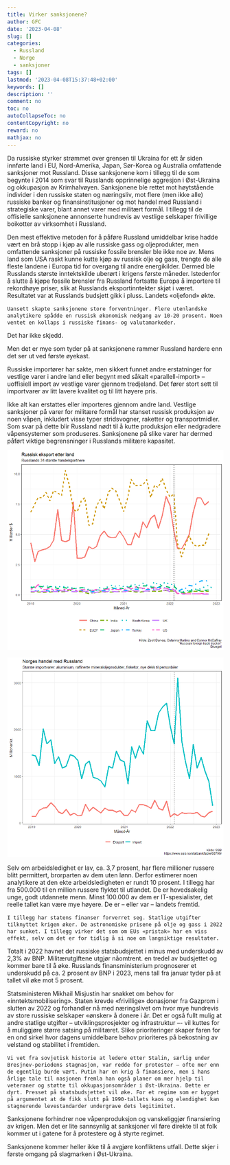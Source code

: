 ```yaml
---
title: Virker sanksjonene?
author: GFC
date: '2023-04-08'
slug: []
categories:
  - Russland
  - Norge
  - sanksjoner
tags: []
lastmod: '2023-04-08T15:37:48+02:00'
keywords: []
description: ''
comment: no
toc: no
autoCollapseToc: no
contentCopyright: no
reward: no
mathjax: no
---
```


Da russiske styrker strømmet over grensen til Ukraina for ett år siden innførte land i EU, Nord-Amerika, Japan, Sør-Korea og Australia omfattende sanksjoner mot Russland. Disse sanksjonene kom i tillegg til de som begynte i 2014 som svar til Russlands opprinnelige aggresjon i Øst-Ukraina og okkupasjon av Krimhalvøyen. Sanksjonene ble rettet mot høytstående individer i den russiske staten og næringsliv, mot flere (men ikke alle) russiske banker og finansinstitusjoner og mot handel med Russland i strategiske varer, blant annet  varer med militært formål. I tillegg til de offisielle sanksjonene annonserte hundrevis av vestlige selskaper frivillige boikotter av virksomhet i Russland. 

Den mest effektive metoden for å påføre Russland umiddelbar krise hadde vært en brå stopp i kjøp av alle russiske gass og oljeprodukter, men omfattende sanksjoner på russiske fossile brensler ble ikke noe av. Mens land som USA raskt kunne kutte kjøp av russisk olje og gass, trengte de alle fleste landene i Europa tid for overgang til andre energikilder. Dermed ble Russlands største inntektskilde uberørt i krigens første måneder. Istedenfor å slutte å kjøpe fossile brensler fra Russland fortsatte Europa å importere til rekordhøye priser, slik at Russlands eksportinntekter skjøt i været. Resultatet var at Russlands budsjett gikk i pluss. Landets «oljefond» økte. 

	Uansett skapte sanksjonene store forventninger. Flere utenlandske analytikere spådde en russisk økonomisk nedgang av 10-20 prosent. Noen ventet en kollaps i russiske finans- og valutamarkeder. 

Det har ikke skjedd. 

Men det er mye som tyder på at sanksjonene rammer Russland hardere enn det ser ut ved første øyekast.

Russiske importører har sakte, men sikkert funnet andre erstatninger for vestlige varer i andre land eller begynt med såkalt «parallell-import» – uoffisiell import av vestlige varer gjennom tredjeland. Det fører stort sett til importvarer av litt lavere kvalitet og til litt høyere pris. 

Ikke alt kan erstattes eller importeres gjennom andre land. Vestlige sanksjoner på varer for militære formål har stanset russisk produksjon av noen våpen, inkludert visse typer stridsvogner, raketter og transportmidler. Som svar på dette blir Russland nødt til å kutte produksjon eller nedgradere våpensystemer som produseres. Sanksjonene på slike varer har dermed påført viktige begrensninger i Russlands militære kapasitet.

![imp_countries.jpg caption Handel med Russland.](imp_countries.png)

![Norges handel caption Handel med Russland.](norge_handel.png)

Selv om arbeidsledighet er lav, ca. 3,7 prosent, har flere millioner russere blitt permittert, brorparten av dem uten lønn. Derfor estimerer noen analytikere at den ekte arbeidsledigheten er rundt 10 prosent. I tillegg har fra 500.000 til en million russere flyktet til utlandet. De er hovedsakelig unge, godt utdannete menn. Minst 100.000 av dem er IT-spesialister, det reelle tallet kan være mye høyere. De er – eller var – landets fremtid.

	I tillegg har statens finanser forverret seg. Statlige utgifter tilknyttet krigen øker. De astronomiske prisene på olje og gass i 2022 har sunket. I tillegg virker det som om EUs «pristak» har en viss effekt, selv om det er for tidlig å si noe om langsiktige resultater. 

Totalt i 2022 havnet det russiske statsbudsjettet i minus med underskudd av 2,3% av BNP. Militærutgiftene utgjør nåomtrent. en tredel av budsjettet og kommer bare til å øke. Russlands finansministerium prognoserer et underskudd på ca. 2 prosent  av BNP i 2023, mens tall fra januar tyder på at tallet vil øke mot 5 prosent. 

Statsministeren Mikhail Misjustin har snakket om behov for «inntektsmobilisering». Staten krevde «frivillige» donasjoner fra Gazprom i slutten av 2022 og forhandler nå med næringslivet om hvor mye hundrevis av store russiske selskaper «ønsker» å donere i år. Det er også fullt mulig at andre statlige utgifter –  utviklingsprosjekter og infrastruktur –- vil kuttes for å muliggjøre større satsing på militæret. Slike prioriteringer skaper faren for en ond sirkel hvor dagens umiddelbare behov prioriteres på bekostning av velstand og stabilitet i fremtiden.

	Vi vet fra sovjetisk historie at ledere etter Stalin, særlig under Bresjnev-periodens stagnasjon, var redde for protester – ofte mer enn de egentlig burde vært. Putin har en krig å finansiere, men i hans årlige tale til nasjonen fremla han også planer om mer hjelp til veteraner og støtte til okkupasjonsområder i Øst-Ukraina. Dette er dyrt. Presset på statsbudsjettet vil øke. For et regime som er bygget på argumentet at de fikk slutt på 1990-tallets kaos og elendighet kan stagnerende levestandarder undergrave dets legitimitet.

Sanksjonene forhindrer noe våpenproduksjon og vanskeliggjør finansiering av krigen. Men det er lite sannsynlig at sanksjoner vil føre direkte til at folk kommer ut i gatene for å protestere og å styrte regimet. 

Sanksjonene kommer heller ikke til å avgjøre konfliktens utfall. Dette skjer i første omgang på slagmarken i Øst-Ukraina. 

